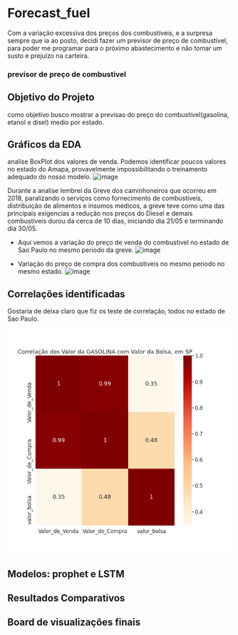 # Forecast_fuel
Com a variação excessiva dos preços dos combustíveis, e a surpresa sempre que ia ao posto, decidi fazer um previsor de preço de combustível, para poder me programar para o próximo abastecimento e não tomar um susto e prejuízo na carteira.

### previsor de preço de combustivel

## Objetivo do Projeto
como objetivo busco mostrar a previsao do preço do combustivel(gasolina, etanol e disel) medio por estado.


## Gráficos da EDA
analise BoxPlot dos valores de venda.
Podemos identificar poucos valores no estado do Amapa, provavelmente impossibilitando o treinamento adequado do nosso modelo.
![image](https://user-images.githubusercontent.com/78280594/120231975-f03de280-c228-11eb-92fd-4d23ceb6b9dc.png)

Durante a analise lembrei da Greve dos caminhoneiros que ocorreu em 2018, paralizando o serviços como fornecimento de combustíveis, distribuição de alimentos e insumos médicos, a greve teve como uma das principais exigencias a redução nos preços do Diesel e demais combustiveis durou da cerca de 10 dias, iniciando dia 21/05 e terminando dia 30/05.

* Aqui vemos a variação do preço de venda do combustivel no estado de Sao Paulo no mesmo periodo da greve.
![image](https://user-images.githubusercontent.com/78280594/120232779-a2c27500-c22a-11eb-8cf9-45a19144fae2.png)

* Variação do preço de compra dos combustiveis no mesmo periodo no mesmo estado.
![image](https://user-images.githubusercontent.com/78280594/120232916-f46aff80-c22a-11eb-8268-22898ad3305f.png)

## Correlações identificadas
Gostaria de deixa claro que fiz os teste de correlação, todos no estado de Sao Paulo.

![image](\imagens\correlacao_gasolinax.png)



## Modelos: prophet e LSTM


## Resultados Comparativos


## Board de visualizações finais
